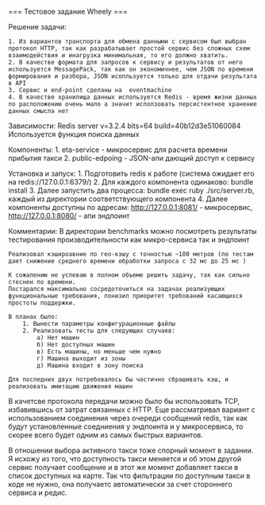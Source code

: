 === Тестовое задание Wheely ===

Решение задачи:

	1. Из вариантов транспорта для обмена данными с сервисом был выбран протокол HTTP, так как разрабатывает простой сервис без сложных схем взаимодействия и инагрузка минимальная, то его должно хватить.
	2. В качестве формата для запросов к сервису и результатов от него используется MessagePack, так как он экономичнее, чем JSON по времени формирования и разбора, JSON исопльзуется только для отдачи результата в API
	3. Сервис и end-point сделаны на  eventmachine
	4. В качестве хранилища данных используется Redis - время жизни данных по расположению очень мало a значит исползовать персистентное хранение данных смысла нет

Зависимости:
	Redis server v=3.2.4 bits=64 build=40b12d3e51060084
	Используется функция поиска данных

Компоненты:
	1. eta-service - микросервис для расчета времени прибытия такси
	2. public-edpoing - JSON-апи дающий доступ к сервису

Установка и запуск:
	1. Подготовить redis к работе (система ожидает его на redis://127.0.0.1:6379/)
	2. Для каждого компонента одинаково: bundle install
	3. Далее запустить два процесса: bundle exec ruby ./src/server.rb, каждый из директории соответствующего компонента
	4. Далее компоненты доступны по адресам: http://127.0.0.1:8081/ - микросервис, http://127.0.0.1:8080/ - апи эндпоинт

Комментарии:
	В директории benchmarks можно посмотреть результаты тестирования производительности как микро-сервиса так и эндпоинт

	Реализовал кэшироавние по гео-кэшу с точностью ~100 метров (по тестам дает снижение среднего времени обработки запроса с 32 мс до 25 мс )

	К сожалению не успеваю в полном объеме решить задачу, так как сильно стеснен по времени.
	Постарался максимально сосредоточиться на задачах реализующих функциональные требования, понизил приоритет требований касающихся простоты поддержки.

	В планах было:
		1. Вынести параметры конфигурационные файлы
		2. Реализовать тесты для следующих случаев:
			а) Нет машин
			б) Нет доступных машин
			в) Есть машины, но меньше чем нужно
			г) Машина выходит из зоны
			д) Машина входит в зону поиска

	Для последних двух потребовалось бы частично сбрашивать кэш, и реализовать имитацию движения машин

В качетсве протокола передачи можно было бы использовать TCP, избавившись от затрат связанных с HTTP.
Еще рассматривал вариант с использованием соединения через очереди сообщений redis, так как будут установленные соедниения у эндпоинта и у микросервиса, то скорее всего будет одним из самых быстрых вариантов.


В отношении выбора активного такси тоже спорный момент в задании. Я исхожу из того, что доступность такси меняется и об этом другой сервис получает сообщение и в этот же момент добавляет такси в список доступных на карте. Так что фильтрации по доступным такси в коде не нужно, она получаетс автоматически за счет стороннего сервиса и редис.
